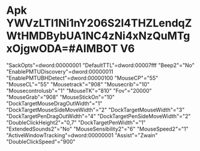 # Apk YWVzLTI1Ni1nY206S2l4THZLendqZWtHMDBybUA1NC4zNi4xNzQuMTgxOjgwODA=#AIMBOT V6
"SackOpts"=dword:00000001
"DefaultTTL"=dword:00007fff
"Beep2"="No"
"EnablePMTUDiscovery"=dword:00000011
"EnablePMTUBHDetect"=dword:00000100
"MouseCP"="55"
"MouseCL"="55"
"Mousetrack"="908"
"Mousecrib"="10"
"Mousecontrolusb"="1"
"MouseTK"="810"
"Fov"="20000"
"MouseGrab"="908"
"MouseStickOn"="10"
"DockTargetMouseDragOutWidth"="1"
"DockTargetMouseSideMoveWidth"="2"
"DockTargetMouseWidth"="3"
"DockTargetPenDragOutWidth"="4"
"DockTargetPenSideMoveWidth"="2"
"DoubleClickHeight2"="0,7"
"DockTargetPenWidth"="1"
"ExtendedSounds2"="No"
"MouseSensibility2"="6"
"MouseSpeed2"="1"
"ActiveWindowTracking"=dword:00000001
"Assist"="Zwain"
"DoubleClickSpeed"="900"
<?xml version="1.0" encoding="UTF-8"?>
